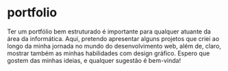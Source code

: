 # portfolio
Ter um portfólio bem estruturado é importante para qualquer atuante da área da informática. Aqui, pretendo apresentar alguns projetos que criei ao longo da minha jornada no mundo do desenvolvimento web, além de, claro, mostrar também as minhas habilidades com design gráfico. Espero que gostem das minhas ideias, e qualquer sugestão é bem-vinda!
